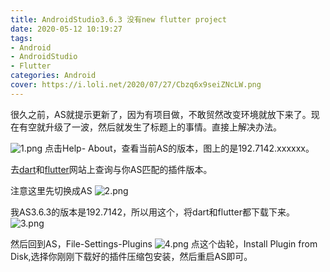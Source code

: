 ```yaml
---
title: AndroidStudio3.6.3 没有new flutter project
date: 2020-05-12 10:19:27
tags: 
- Android
- AndroidStudio
- Flutter
categories: Android
cover: https://i.loli.net/2020/07/27/Cbzq6x9seiZNcLW.png
---
```


很久之前，AS就提示更新了，因为有项目做，不敢贸然改变环境就放下来了。现在有空就升级了一波，然后就发生了标题上的事情。直接上解决办法。

![1.png](https://i.loli.net/2020/07/27/Cbzq6x9seiZNcLW.png)
点击Help- About，查看当前AS的版本，图上的是192.7142.xxxxxx。

去[dart]([https://plugins.jetbrains.com/plugin/6351-dart/versions](https://plugins.jetbrains.com/plugin/6351-dart/versions)
)和[flutter]([https://plugins.jetbrains.com/plugin/9212-flutter/versions](https://plugins.jetbrains.com/plugin/9212-flutter/versions)
)网站上查询与你AS匹配的插件版本。

注意这里先切换成AS
![2.png](https://i.loli.net/2020/07/27/rg874HbhFxWvCkn.png)

我AS3.6.3的版本是192.7142，所以用这个，将dart和flutter都下载下来。
![3.png](https://i.loli.net/2020/07/27/syNu9JIc8lvD6OU.png)

然后回到AS，File-Settings-Plugins
![4.png](https://i.loli.net/2020/07/27/fkFQ2JZLuBhRNCy.png)
点这个齿轮，Install Plugin from Disk,选择你刚刚下载好的插件压缩包安装，然后重启AS即可。




